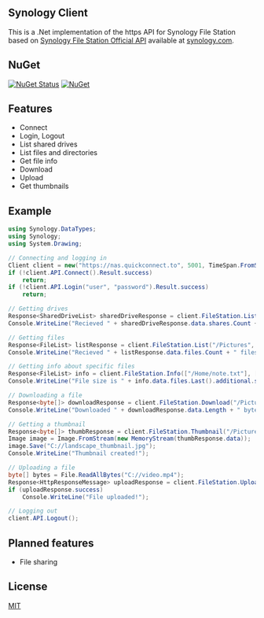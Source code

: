 ﻿## Synology Client
This is a .Net implementation of the https API for Synology File Station based on [Synology File Station Official API](https://global.synologydownload.com/download/Document/Software/DeveloperGuide/Package/FileStation/All/enu/Synology_File_Station_API_Guide.pdf) available at [synology.com](https://www.synology.com).

## NuGet
[![NuGet Status](https://img.shields.io/nuget/v/SynologyClient.svg?style=flat)](https://www.nuget.org/packages/SynologyClient/) [![NuGet](https://img.shields.io/nuget/dt/SynologyClient.svg)](https://www.nuget.org/packages/SynologyClient)

## Features
- Connect
- Login, Logout
- List shared drives
- List files and directories
- Get file info
- Download
- Upload
- Get thumbnails

## Example
```cs
using Synology.DataTypes;
using Synology;
using System.Drawing;

// Connecting and logging in
Client client = new("https://nas.quickconnect.to", 5001, TimeSpan.FromSeconds(10));
if (!client.API.Connect().Result.success)
    return;
if (!client.API.Login("user", "password").Result.success)
    return;

// Getting drives
Response<SharedDriveList> sharedDriveResponse = client.FileStation.ListSharedDrives([]).Result;
Console.WriteLine("Recieved " + sharedDriveResponse.data.shares.Count + " shared drives");

// Getting files
Response<FileList> listResponse = client.FileStation.List("/Pictures", []).Result;
Console.WriteLine("Recieved " + listResponse.data.files.Count + " files");

// Getting info about specific files
Response<FileList> info = client.FileStation.Info(["/Home/note.txt"], [ ListAdditionalParameters.size ]).Result;
Console.WriteLine("File size is " + info.data.files.Last().additional.size);

// Downloading a file
Response<byte[]> downloadResponse = client.FileStation.Download("/Pictures/picture.png").Result;
Console.WriteLine("Downloaded " + downloadResponse.data.Length + " bytes");

// Getting a thumbnail
Response<byte[]> thumbResponse = client.FileStation.Thumbnail("/Pictures/landscape.jpg").Result;
Image image = Image.FromStream(new MemoryStream(thumbResponse.data));
image.Save("C://landscape_thumbnail.jpg");
Console.WriteLine("Thumbnail created!");

// Uploading a file
byte[] bytes = File.ReadAllBytes("C://video.mp4");
Response<HttpResponseMessage> uploadResponse = client.FileStation.Upload("/Pictures", "video.mp4", bytes).Result;
if (uploadResponse.success)
    Console.WriteLine("File uploaded!");

// Logging out
client.API.Logout();
```

## Planned features
- File sharing

## License
[MIT](LICENSE)
